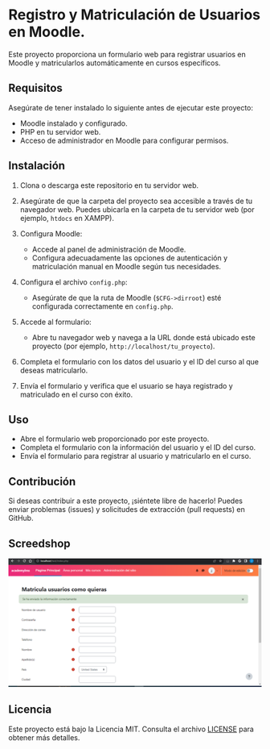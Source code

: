 # Registro y Matriculación de Usuarios en Moodle.

Este proyecto proporciona un formulario web para registrar usuarios en Moodle y matricularlos automáticamente en cursos específicos.

## Requisitos

Asegúrate de tener instalado lo siguiente antes de ejecutar este proyecto:

- Moodle instalado y configurado.
- PHP en tu servidor web.
- Acceso de administrador en Moodle para configurar permisos.

## Instalación

1. Clona o descarga este repositorio en tu servidor web.
2. Asegúrate de que la carpeta del proyecto sea accesible a través de tu navegador web. Puedes ubicarla en la carpeta de tu servidor web (por ejemplo, `htdocs` en XAMPP).
3. Configura Moodle:

   - Accede al panel de administración de Moodle.
   - Configura adecuadamente las opciones de autenticación y matriculación manual en Moodle según tus necesidades.
4. Configura el archivo `config.php`:

   - Asegúrate de que la ruta de Moodle (`$CFG->dirroot`) esté configurada correctamente en `config.php`.
5. Accede al formulario:

   - Abre tu navegador web y navega a la URL donde está ubicado este proyecto (por ejemplo, `http://localhost/tu_proyecto`).
6. Completa el formulario con los datos del usuario y el ID del curso al que deseas matricularlo.
7. Envía el formulario y verifica que el usuario se haya registrado y matriculado en el curso con éxito.

## Uso

- Abre el formulario web proporcionado por este proyecto.
- Completa el formulario con la información del usuario y el ID del curso.
- Envía el formulario para registrar al usuario y matricularlo en el curso.

## Contribución

Si deseas contribuir a este proyecto, ¡siéntete libre de hacerlo! Puedes enviar problemas (issues) y solicitudes de extracción (pull requests) en GitHub.

## Screedshop

![Example](./img/users.png)

## Licencia

Este proyecto está bajo la Licencia MIT. Consulta el archivo [LICENSE](LICENSE) para obtener más detalles.
